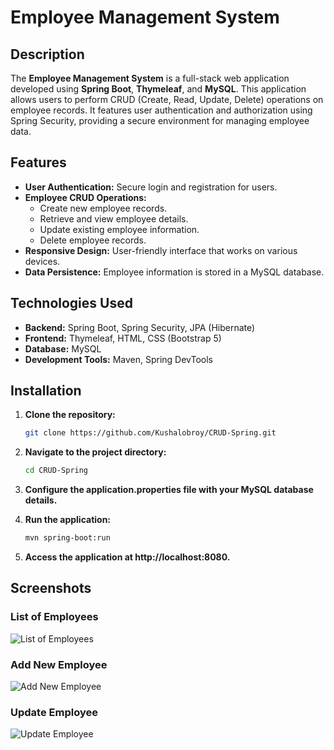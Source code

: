 # Employee Management System

## Description

The **Employee Management System** is a full-stack web application developed using **Spring Boot**, **Thymeleaf**, and **MySQL**. This application allows users to perform CRUD (Create, Read, Update, Delete) operations on employee records. It features user authentication and authorization using Spring Security, providing a secure environment for managing employee data.

## Features

- **User Authentication:** Secure login and registration for users.
- **Employee CRUD Operations:**
  - Create new employee records.
  - Retrieve and view employee details.
  - Update existing employee information.
  - Delete employee records.
- **Responsive Design:** User-friendly interface that works on various devices.
- **Data Persistence:** Employee information is stored in a MySQL database.

## Technologies Used

- **Backend:** Spring Boot, Spring Security, JPA (Hibernate)
- **Frontend:** Thymeleaf, HTML, CSS (Bootstrap 5)
- **Database:** MySQL
- **Development Tools:** Maven, Spring DevTools

## Installation

1. **Clone the repository:**

   ```bash
   git clone https://github.com/Kushalobroy/CRUD-Spring.git

2. **Navigate to the project directory:**

    ```bash
    cd CRUD-Spring

3. **Configure the application.properties file with your MySQL database details.**

4. **Run the application:**
    ```bash
    mvn spring-boot:run

5. **Access the application at http://localhost:8080.**

## Screenshots

### List of Employees
![List of Employees](./screenshots/img1.png)

### Add New Employee
![Add New Employee](./screenshots/img2.png)

### Update Employee
![Update Employee](./screenshots/img3.png)

